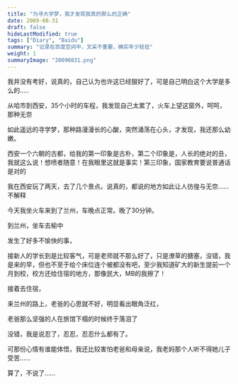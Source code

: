 ```yaml
---
title: "为寻大学梦，我才发现我真的那么的正确"
date: 2009-08-31
draft: false
hideLastModified: true
tags: ["Diary", "Baidu"]
summary: "记录在百度空间中，文采不重要，确实年少轻狂"
weight: 1
summaryImage: "20090831.png"
---
```


我并没有考好，说真的，自己认为也许这已经狠好了，可是自己明白这个大学是多么的.....

从哈市到西安，35个小时的车程，我发现自己太累了，火车上望这窗外，呵呵，那种无奈

如此遥远的寻学梦，那种路漫漫长的心酸，突然涌荡在心头，才发现，我还那么幼嫩。

西安一个六朝的古都，给我的第一印象是古朴，第二个印象是，人长的绝对的丑，我就这么说！想喷者随意！在我眼里这就是事实！第三印象，国家教育要说普通话是对的

我在西安玩了两天，去了几个景点。说真的，都说的地方如此让人彷徨与无奈……不解释

今天我坐火车来到了兰州，车晚点正常。晚了30分钟。

到兰州，坐车去榆中

发生了好多不愉快的事，

接新人的学长到是比较客气，可是老师就不那么好了，只是潦草的搪塞，没错，我是来的早，但也不至于给个床位连个被都没有吧，至少我知道矿大的新生提前一个月到校，校方还给住宿的地方，那像民大，MB的我擦了！

接着去住宿，

来兰州的路上，老爸的心思就不好，明显看出眼角泛红，

老爸那么坚强的人在旅馆下榻的时候终于落泪了

没错，我是说忍了，忍忍，忍忍什么都有了。

可那份心情有谁能体悟，我还比较害怕老爸和母亲说，我老妈那个人听不得她儿子受苦……

算了，不说了……

